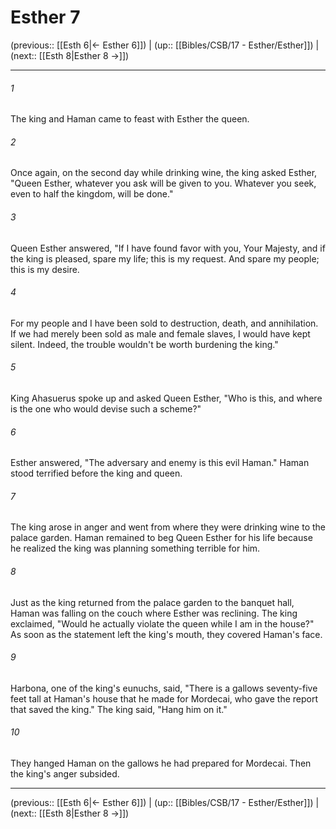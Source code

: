 # Esther 7

(previous:: [[Esth 6|← Esther 6]]) | (up:: [[Bibles/CSB/17 - Esther/Esther]]) | (next:: [[Esth 8|Esther 8 →]])

***


###### 1 
The king and Haman came to feast with Esther the queen. 

###### 2 
Once again, on the second day while drinking wine, the king asked Esther, "Queen Esther, whatever you ask will be given to you. Whatever you seek, even to half the kingdom, will be done." 

###### 3 
Queen Esther answered, "If I have found favor with you, Your Majesty, and if the king is pleased, spare my life; this is my request. And spare my people; this is my desire. 

###### 4 
For my people and I have been sold to destruction, death, and annihilation. If we had merely been sold as male and female slaves, I would have kept silent. Indeed, the trouble wouldn't be worth burdening the king." 

###### 5 
King Ahasuerus spoke up and asked Queen Esther, "Who is this, and where is the one who would devise such a scheme?" 

###### 6 
Esther answered, "The adversary and enemy is this evil Haman." Haman stood terrified before the king and queen. 

###### 7 
The king arose in anger and went from where they were drinking wine to the palace garden. Haman remained to beg Queen Esther for his life because he realized the king was planning something terrible for him. 

###### 8 
Just as the king returned from the palace garden to the banquet hall, Haman was falling on the couch where Esther was reclining. The king exclaimed, "Would he actually violate the queen while I am in the house?" As soon as the statement left the king's mouth, they covered Haman's face. 

###### 9 
Harbona, one of the king's eunuchs, said, "There is a gallows seventy-five feet tall at Haman's house that he made for Mordecai, who gave the report that saved the king." The king said, "Hang him on it." 

###### 10 
They hanged Haman on the gallows he had prepared for Mordecai. Then the king's anger subsided.

***

(previous:: [[Esth 6|← Esther 6]]) | (up:: [[Bibles/CSB/17 - Esther/Esther]]) | (next:: [[Esth 8|Esther 8 →]])
